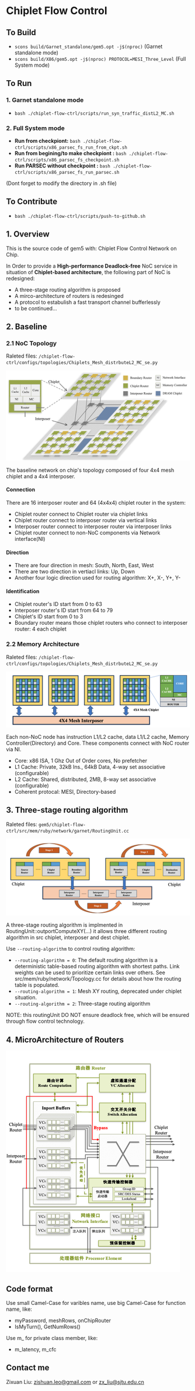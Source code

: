 # Chiplet Flow Control
## To Build
- `scons build/Garnet_standalone/gem5.opt -j$(nproc)` (Garnet standalone mode)
- `scons build/X86/gem5.opt -j$(nproc) PROTOCOL=MESI_Three_Level` (Full System mode)

## To Run
### 1. Garnet standalone mode
- `bash ./chiplet-flow-ctrl/scripts/run_syn_traffic_distL2_MC.sh`
### 2. Full System mode
- **Run from checkpiont:** `bash ./chiplet-flow-ctrl/scripts/x86_parsec_fs_run_from_ckpt.sh`
- **Run from begining/to make checkpiont :** `bash ./chiplet-flow-ctrl/scripts/x86_parsec_fs_checkpoint.sh`
- **Run PARSEC without checkpoint :** `bash ./chiplet-flow-ctrl/scripts/x86_parsec_fs_run_parsec.sh`

(Dont forget to modify the directory in .sh file)

## To Contribute
- `bash ./chiplet-flow-ctrl/scripts/push-to-github.sh`

## 1. Overview
This is the source code of gem5 with: Chiplet Flow Control Network on Chip.

In Order to provide a **High-performance Deadlock-free** NoC service in situation of **Chiplet-based architecture**, the following part of NoC is redesigned:
- A three-stage routing algorithm is proposed
- A mirco-architecture of routers is redesinged
- A protocol to estabulish a fast transport channel bufferlessly
- to be continued...

## 2. Baseline
### 2.1 NoC Topology
Raleted files:  `/chiplet-flow-ctrl/configs/topologies/Chiplets_Mesh_distrbuteL2_MC_se.py`

![baseTopology](https://github.com/zxliuSjtu/chiplet-flow-ctrl/blob/main/figures/baseTopology.png)

The baseline network on chip's topology composed of four 4x4 mesh chiplet and a 4x4 interposer.
#### Connection
There are 16 interposer router and 64 (4x4x4) chiplet router in the system:
- Chiplet router connect to Chiplet router via chiplet links
- Chiplet router connect to interposer router via vertical links
- Interposer router connect to interposer router via interposer links
- Chiplet router connect to non-NoC components via Network interface(NI)
#### Direction
- There are four direction in mesh: South, North, East, West
- There are two direction in vertiacl links: Up, Down
- Another four logic direction used for routing algorithm: X+, X-, Y+, Y-
#### Identification
- Chiplet router's ID start from 0 to 63
- Interposer router's ID start from 64 to 79
- Chiplet's ID start from 0 to 3
- Boundary router means those chiplet routers who connect to interposer router: 4 each chiplet


### 2.2 Memory Architecture
Raleted files:  `/chiplet-flow-ctrl/configs/topologies/Chiplets_Mesh_distrbuteL2_MC_se.py`

![memoryArch](https://github.com/zxliuSjtu/chiplet-flow-ctrl/blob/main/figures/memoryArch.jpg)

Each non-NoC node has instruction L1/L2 cache, data L1/L2 cache, Memory Controller(Directory) and Core. These components connect with NoC router via NI.
- Core: x86 ISA, 1 Ghz Out of Order cores, No prefetcher
- L1 Cache: Private, 32kB Ins., 64kB Data, 4-way set associative (configurable)
- L2 Cache: Shared, distributed, 2MB, 8-way set associative (configurable)
- Coherent protocal: MESI, Directory-based

## 3. Three-stage routing algorithm
Raleted files: `gem5/chiplet-flow-ctrl/src/mem/ruby/network/garnet/RoutingUnit.cc`

![routingAlgorithm](https://github.com/zxliuSjtu/chiplet-flow-ctrl/blob/main/figures/Routing.jpg)

A three-stage routing algorithm is implmented in RoutingUnit::outportComputeXY(...)
it allows three different routing algorithm in src chiplet, interposer and dest chiplet.

Use `--routing-algorithm` to control routing algorithm:
- `--routing-algorithm = 0`: The default routing algorithm is a deterministic table-based routing algorithm with shortest paths. Link weights can be used to prioritize certain links over others. See src/mem/ruby/network/Topology.cc for details about how the routing table is populated.
- `--routing-algorithm = 1`: Mesh XY routing, deprecated under chiplet situation.
- `--routing-algorithm = 2`: Three-stage routing algorithm

NOTE: this routingUnit DO NOT ensure deadlock free, which will be ensured through flow control technology.

## 4. MicroArchitecture of Routers
![MicroArch](https://github.com/zxliuSjtu/chiplet-flow-ctrl/blob/main/figures/MicroArch.png)
## Code format
Use small Camel-Case for varibles name, use big Camel-Case for function name, like:
- myPassword, meshRows, onChipRouter
- IsMyTurn(), GetNumRows()

Use m_ for private class member, like:
- m_latency, m_cfc

## Contact me
Zixuan Liu: <a href="mailto:testmail@gmail.com">zishuan.leo@gmail.com</a> or <a href="mailto:testmail@gmail.com">zx_liu@sjtu.edu.cn</a>
